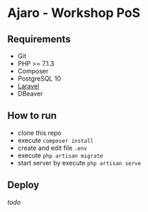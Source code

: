 # Ajaro - Workshop PoS

## Requirements

* Git
* PHP >= 7.1.3
* Composer
* PostgreSQL 10
* [Laravel](https://laravel.com/docs/5.8/)
* DBeaver

## How to run

* clone this repo
* execute `composer install`
* create and edit file `.env`
* execute `php artisan migrate`
* start server by execute `php artisan serve`


## Deploy

_todo_
